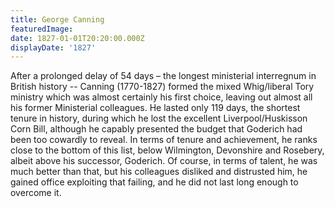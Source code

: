 ```yaml
---
title: George Canning
featuredImage:
date: 1827-01-01T20:20:00.000Z
displayDate: '1827'
---
```


After a prolonged delay of 54 days – the longest ministerial interregnum in British history -- Canning (1770-1827) formed the mixed Whig/liberal Tory ministry which was almost certainly his first choice, leaving out almost all his former Ministerial colleagues. He lasted only 119 days, the shortest tenure in history, during which he lost the excellent Liverpool/Huskisson Corn Bill, although he capably presented the budget that Goderich had been too cowardly to reveal. In terms of tenure and achievement, he ranks close to the bottom of this list, below Wilmington, Devonshire and Rosebery, albeit above his successor, Goderich. Of course, in terms of talent, he was much better than that, but his colleagues disliked and distrusted him, he gained office exploiting that failing, and he did not last long enough to overcome it.
